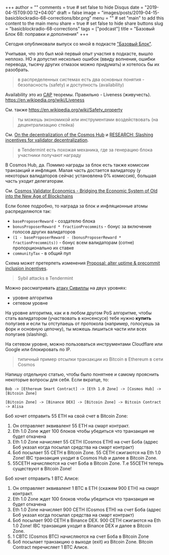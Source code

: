 +++
author = ""
comments = true	# set false to hide Disqus
date = "2019-04-15T09:00:12+04:00"
draft = false
image = "images/posts/2019-04-15-basicblockradio-68-corrections/bbr.png"
menu = ""		# set "main" to add this content to the main menu
share = true	# set false to hide share buttons
slug = "basicblockradio-68-corrections"
tags = ["podcast"]
title = "Базовый Блок 68: поправки и дополнения"
+++

Сегодня опубликовали выпуск со мной в подкасте ["Базовый
Блок"](https://basicblockradio.com/e068/).

Учитывая, что это был мой первый опыт участия в подкасте, вышло неплохо. НО я
допустил несколько ошибок (ввиду волнения, ошибки перевода, тысячу других
отмазок можно придумать) и хотелось бы их разобрать.

<!--more-->

> в распределенных системах есть два основных понятия - безопасность (safety) и доступность (availability)

Availability это из
[CAP](https://ru.wikipedia.org/wiki/%D0%A2%D0%B5%D0%BE%D1%80%D0%B5%D0%BC%D0%B0_CAP)
теоремы. Правильно - Liveness (живучесть).
https://en.wikipedia.org/wiki/Liveness

См. также https://en.wikipedia.org/wiki/Safety_property

> ты можешь экономикой или инструментами воздействовать (на децентрализацию стейка)

См. [On the decentralization of the Cosmos
Hub](https://forum.cosmos.network/t/on-the-decentralization-of-the-cosmos-hub/1726)
и [RESEARCH: Slashing incentives for validator
decentralization](https://forum.cosmos.network/t/research-slashing-incentives-for-validator-decentralization/1835).

> в Tendermint есть похожая механика, где за генерацию блока участники получают награду

В Cosmos Hub, да. Помимо награды за блок есть также комиссии транзакций и
инфляция. Малая часть достается валидатору (у некоторых валидаторов сейчас
установлена 0% комиссия), большая часть уходит делегаторам.

См. [Cosmos Validator Economics - Bridging the Economic System of Old into the New Age of Blockchains](https://blog.cosmos.network/economics-of-proof-of-stake-bridging-the-economic-system-of-old-into-the-new-age-of-blockchains-3f17824e91db)

Если более подробно, то награда за блок и инфляционные атомы распределяются так:

- `baseProposerReward` - создателю блока
- `bonusProposerReward * fractionPrecommits` - бонус за включение голосов других валидаторов
- `(1 - baseProposerReward - (bonusProposerReward * fractionPrecommits))` - бонус всем валидаторам (сотне) пропорционально их ставке
- `communityTax` - в общий пул

Схема может претерпеть изменения [Proposal: alter uptime & precommit inclusion incentives](https://github.com/cosmos/cosmos-sdk/issues/3529).

> Sybil attacks в Tendermint

Можно рассматривать [атаку Сивиллы](https://ru.wikipedia.org/wiki/%D0%90%D1%82%D0%B0%D0%BA%D0%B0_%D0%A1%D0%B8%D0%B2%D0%B8%D0%BB%D0%BB%D1%8B) на двух уровнях:

- уровне алгоритма
- сетевом уровне

На уровне алгоритма, как и в любом другом PoS алгоритме, чтобы стать
валидатором (участвовать в консенсусе) тебе нужно **купить** попугаев и если ты
отступаешь от протокола (например, голосуешь за форк и основную цепочку), ты
можешь лишиться части или всех попугаев (slashing).

На сетевом уровне, можно пользоваться инструментами Cloudflare или Google или
блокировать по IP.

> типичный пример отсылки транзакции из Bitcoin в Ethereum в сети Cosmos

Напишу отдельную статью, чтобы было понятнее и самому прояснить некоторые
вопросы для себя. Если вкратце, то:

```
Bob -> [Ethereum Smart Contract] -> [Eth 1.0 Zone] -> [Cosmos Hub] -> [Bitcoin Zone]

[Bitcoin Zone] -> [Binance DEX] -> [Bitcoin Zone] -> Bitcoin Contract -> Alisa
```

Боб хочет отправить 55 ETH на свой счет в Bitcoin Zone:

1. Он отправляет эквивалент 55 ETH на смарт контракт.
2. Eth 1.0 Zone ждет 100 блоков чтобы убедиться что транзакция не будет откачена
3. Eth 1.0 Zone начисляет 55 CETH (Cosmos ETH) на счет Боба (адрес Боб указал когда посылал средства на смарт контракт)
4. Боб посылает 55 CETH в Bitcoin Zone. 55 CETH сжигаются на Eth 1.0 Zone! IBC транзакция уходит в Cosmos Hub и далее в Bitcoin Zone.
5. 55CETH начисляются на счет Боба в Bitcoin Zone. Т.е 55CETH теперь существуют в Bitcoin Zone!

Боб хочет отправить 1 BTC Алисе:

1. Он отправляет эквивалент 1 BTC в ETH (скажем 900 ETH) на смарт контракт.
2. Eth 1.0 Zone ждет 100 блоков чтобы убедиться что транзакция не будет откачена
3. Eth 1.0 Zone начисляет 900 CETH (Cosmos ETH) на счет Боба (адрес Боб указал когда посылал средства на смарт контракт)
4. Боб посылает 900 CETH в Binance DEX. 900 CETH сжигаются на Eth 1.0 Zone! IBC транзакция уходит в Binance DEX и далее в Bitcoin Zone.
5. 1 CBTC (Cosmos BTC) начисляются на счет Боба в Bitcoin Zone
6. Боб посылает транзакцию о выходе (exit) из Bitcoin Zone. Bitcoin Contract перечисляет 1 BTC Алисе.
